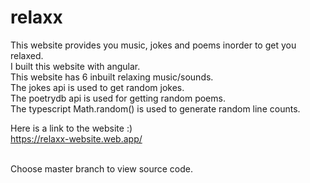 # relaxx
This website provides you music, jokes and poems inorder to get you relaxed.<br>
I built this website with angular.<br>
This website has 6 inbuilt relaxing music/sounds.<br>
The jokes api is used to get random jokes.<br>
The poetrydb api is used for getting random poems.<br>
The typescript Math.random() is used to generate random line counts.<br>

Here is a link to the website :)<br>
<a href="https://relaxx-website.web.app/" target="_blank">https://relaxx-website.web.app/</a>

<br>
Choose master branch to view source code.
